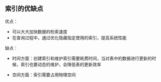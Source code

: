 ##  索引的优缺点

优点：

- 可以大大加快数据的检索速度
- 在查询过程中，通过优化隐藏指定使用的索引，提高系统性能

缺点：

- 时间方面：创建索引和维护索引需要耗费时间，当对表中的数据进行更新的时候，索引也要动态的维护，会降低表的更新效率

- 空间方面：索引需要占用物理空间